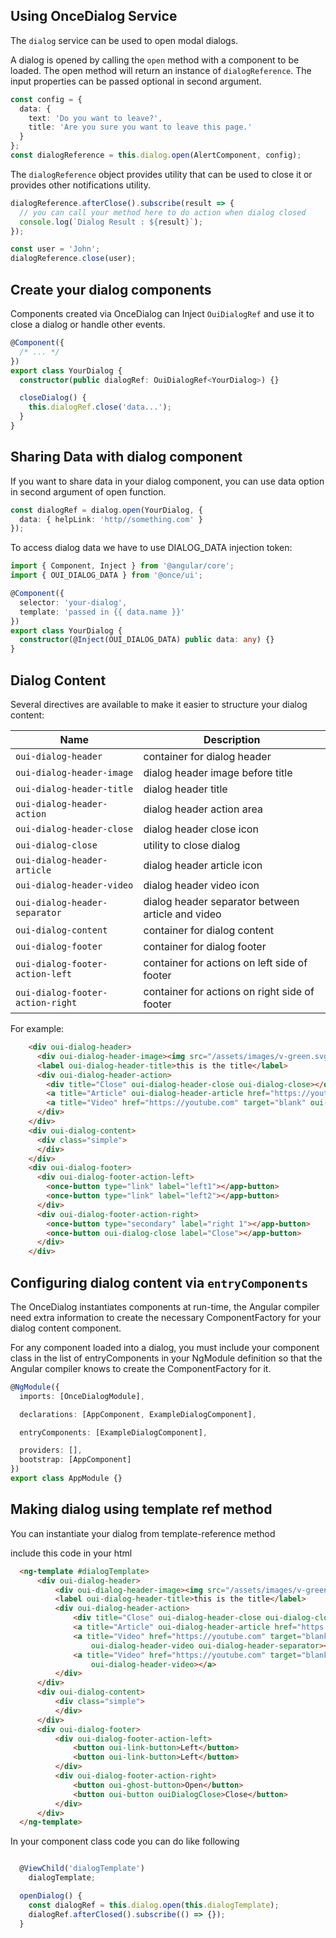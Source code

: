 ## Using OnceDialog Service

The `dialog` service can be used to open modal dialogs.

A dialog is opened by calling the `open` method with a component to be loaded. The open method will return an instance of
`dialogReference`. The input properties can be passed optional in second argument.

```typescript
const config = {
  data: {
    text: 'Do you want to leave?',
    title: 'Are you sure you want to leave this page.'
  }
};
const dialogReference = this.dialog.open(AlertComponent, config);
```

The `dialogReference` object provides utility that can be used to close it or provides other notifications utility.

```typescript
dialogReference.afterClose().subscribe(result => {
  // you can call your method here to do action when dialog closed
  console.log(`Dialog Result : ${result}`);
});

const user = 'John';
dialogReference.close(user);
```

## Create your dialog components

Components created via OnceDialog can Inject `OuiDialogRef` and use it to close a dialog or handle other events.

```typescript
@Component({
  /* ... */
})
export class YourDialog {
  constructor(public dialogRef: OuiDialogRef<YourDialog>) {}

  closeDialog() {
    this.dialogRef.close('data...');
  }
}
```

## Sharing Data with dialog component

If you want to share data in your dialog component, you can use data option in second argument of open function.

```typescript
const dialogRef = dialog.open(YourDialog, {
  data: { helpLink: 'http//something.com' }
});
```

To access dialog data we have to use DIALOG_DATA injection token:

```typescript
import { Component, Inject } from '@angular/core';
import { OUI_DIALOG_DATA } from '@once/ui';

@Component({
  selector: 'your-dialog',
  template: 'passed in {{ data.name }}'
})
export class YourDialog {
  constructor(@Inject(OUI_DIALOG_DATA) public data: any) {}
}
```

## Dialog Content

Several directives are available to make it easier to structure your dialog content:

| **Name**                        | **Description**                                            |
| -----------------------------   | ---------------------------------------------------------- |
| `oui-dialog-header`             | container for dialog header                                |
| `oui-dialog-header-image`       | dialog header image before title                           |
| `oui-dialog-header-title`       | dialog header title                                        |
| `oui-dialog-header-action`      | dialog header action area                                  |
| `oui-dialog-header-close`       | dialog header close icon                                   |
| `oui-dialog-close`              | utility to close dialog                                    |
| `oui-dialog-header-article`     | dialog header article icon                                 |
| `oui-dialog-header-video`       | dialog header video icon                                   |
| `oui-dialog-header-separator`   | dialog header separator between article and video          |
| `oui-dialog-content`            | container for dialog content                               |
| `oui-dialog-footer`             | container for dialog footer                                |
| `oui-dialog-footer-action-left` | container for actions on left side of footer               |
| `oui-dialog-footer-action-right`| container for actions on right side of footer              |


For example:

```html
    <div oui-dialog-header>
      <div oui-dialog-header-image><img src="/assets/images/v-green.svg"/></div>
      <label oui-dialog-header-title>this is the title</label>
      <div oui-dialog-header-action>
        <div title="Close" oui-dialog-header-close oui-dialog-close></div>
        <a title="Article" oui-dialog-header-article href="https://youtube.com" target="blank"></a>
        <a title="Video" href="https://youtube.com" target="blank" oui-dialog-header-video oui-dialog-header-separator></a>
      </div>
    </div>
    <div oui-dialog-content>
      <div class="simple">
      </div>
    </div>
    <div oui-dialog-footer>
      <div oui-dialog-footer-action-left>
        <once-button type="link" label="left1"></app-button>
        <once-button type="link" label="left2"></app-button>
      </div>
      <div oui-dialog-footer-action-right>
        <once-button type="secondary" label="right 1"></app-button>
        <once-button oui-dialog-close label="Close"></app-button>
      </div>
    </div>

```

## Configuring dialog content via `entryComponents`

The OnceDialog instantiates components at run-time, the Angular compiler need extra information to create the necessary ComponentFactory for your dialog content component.

For any component loaded into a dialog, you must include your component class in the list of entryComponents in your NgModule definition so that the Angular compiler knows to create the ComponentFactory for it.

```typescript
@NgModule({
  imports: [OnceDialogModule],

  declarations: [AppComponent, ExampleDialogComponent],

  entryComponents: [ExampleDialogComponent],

  providers: [],
  bootstrap: [AppComponent]
})
export class AppModule {}
```


## Making dialog using template ref method

You can instantiate your dialog from template-reference method

include this code in your html

```html
  <ng-template #dialogTemplate>
      <div oui-dialog-header>
          <div oui-dialog-header-image><img src="/assets/images/v-green.svg" /></div>
          <label oui-dialog-header-title>this is the title</label>
          <div oui-dialog-header-action>
              <div title="Close" oui-dialog-header-close oui-dialog-close></div>
              <a title="Article" oui-dialog-header-article href="https://youtube.com" target="blank"></a>
              <a title="Video" href="https://youtube.com" target="blank"
                  oui-dialog-header-video oui-dialog-header-separator></a>
              <a title="Video" href="https://youtube.com" target="blank"
                  oui-dialog-header-video></a>
          </div>
      </div>
      <div oui-dialog-content>
          <div class="simple">
          </div>
      </div>
      <div oui-dialog-footer>
          <div oui-dialog-footer-action-left>
              <button oui-link-button>Left</button>
              <button oui-link-button>Left</button>
          </div>
          <div oui-dialog-footer-action-right>
              <button oui-ghost-button>Open</button>
              <button oui-button ouiDialogClose>Close</button>
          </div>
      </div>
  </ng-template>
```

In your component class code you can do like following

```typescript

  @ViewChild('dialogTemplate')
    dialogTemplate;

  openDialog() {
    const dialogRef = this.dialog.open(this.dialogTemplate);
    dialogRef.afterClosed().subscribe(() => {});
  }


```
